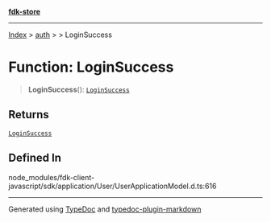 [**fdk-store**](../../../README.md)
***

[Index](../../../API.md) > [auth](../../README.md) > [<internal>](../README.md) > LoginSuccess

# Function: LoginSuccess

> **LoginSuccess**(): [`LoginSuccess`](../type-aliases/type-alias.LoginSuccess.md)

## Returns

[`LoginSuccess`](../type-aliases/type-alias.LoginSuccess.md)

## Defined In

node\_modules/fdk-client-javascript/sdk/application/User/UserApplicationModel.d.ts:616

***
Generated using [TypeDoc](https://typedoc.org/) and [typedoc-plugin-markdown](https://www.npmjs.com/package/typedoc-plugin-markdown)
